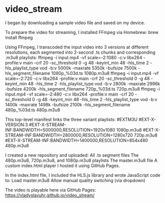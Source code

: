 # video_stream

I began by downloading a sample video file and saved on my device.

To prepare the video for streaming, I installed FFmpeg via Homebrew:
  brew install ffmpeg

Using FFmpeg, I transcoded the input video into 3 versions at different resolutions, each segmented into 2-second .ts chunks and corresponding .m3u8 playlists:
  ffmpeg -i input.mp4 -vf scale=-2:1080 -c:v libx264 -profile:v main -crf 20 -sc_threshold 0 -g 48 -keyint_min 48 -hls_time 2 -hls_playlist_type vod -b:v 5000k -maxrate 5350k -bufsize 7500k -hls_segment_filename 1080p_%03d.ts 1080p.m3u8
  ffmpeg -i input.mp4 -vf scale=-2:720 -c:v libx264 -profile:v main -crf 20 -sc_threshold 0 -g 48 -keyint_min 48 -hls_time 2 -hls_playlist_type vod -b:v 2800k -maxrate 2996k -bufsize 4200k -hls_segment_filename 720p_%03d.ts 720p.m3u8
  ffmpeg -i input.mp4 -vf scale=-2:480 -c:v libx264 -profile:v main -crf 20 -sc_threshold 0 -g 48 -keyint_min 48 -hls_time 2 -hls_playlist_type vod -b:v 1400k -maxrate 1498k -bufsize 2100k -hls_segment_filename 480p_%03d.ts 480p.m3u8

This top-level manifest links the three variant playlists:
  #EXTM3U
  #EXT-X-VERSION:3
  #EXT-X-STREAM-INF:BANDWIDTH=5000000,RESOLUTION=1920x1080
  1080p.m3u8
  #EXT-X-STREAM-INF:BANDWIDTH=2800000,RESOLUTION=1280x720
  720p.m3u8
  #EXT-X-STREAM-INF:BANDWIDTH=1400000,RESOLUTION=854x480
  480p.m3u8

I created a new repository and uploaded:
  All .ts segment files
  The 480p.m3u8, 720p.m3u8, and 1080p.m3u8 playlists
  The master.m3u8 file
  A custom index.html player
I hosted it using GitHub Pages.

In the index.html file, I included the HLS.js library and wrote JavaScript code to:
  Load master.m3u8
  Allow manual quality switching (via dropdown)

The video is playable here via GitHub Pages:
  https://vladyslavuhr.github.io/video_stream/
